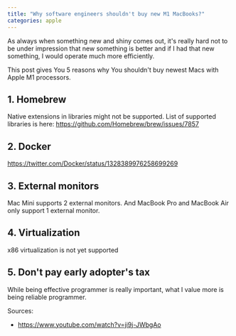 ```yaml
---
title: "Why software engineers shouldn't buy new M1 MacBooks?"
categories: apple
---
```


As always when something new and shiny comes out, it's really hard not to be under impression that new something is better and if I had that new something, I would operate much more efficiently. 

This post gives You 5 reasons why You shouldn't buy newest Macs with Apple M1 processors.  

## 1. Homebrew
Native extensions in libraries might not be supported. List of supported libraries is here: <https://github.com/Homebrew/brew/issues/7857> 

## 2. Docker
https://twitter.com/Docker/status/1328389976258699269

## 3. External monitors
Mac Mini supports 2 external monitors. And MacBook Pro and MacBook Air only support 1 external monitor.

## 4. Virtualization
x86 virtualization is not yet supported
## 5. Don't pay early adopter's tax
While being effective programmer is really important, what I value more is being reliable programmer.


Sources:
 * https://www.youtube.com/watch?v=ji9j-JWbgAo